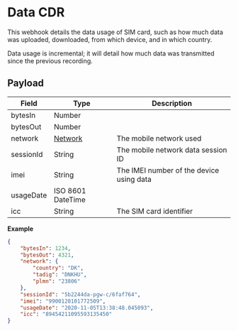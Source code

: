 # Data CDR

This webhook details the data usage of SIM card, such as how much data was uploaded, downloaded, from which device, and in which country.

Data usage is incremental; it will detail how much data was transmitted since the previous recording. 

## Payload

Field        | Type          | Description
------------ | ------------- | ------------
bytesIn | Number |
bytesOut | Number |
network | [Network](/general-information/data-types/#network) | The mobile network used
sessionId | String | The mobile network data session ID
imei | String | The IMEI number of the device using data
usageDate | ISO 8601 DateTime |
icc | String | The SIM card identifier

**Example**

```json
{
    "bytesIn": 1234,
    "bytesOut": 4321,
    "network": {
        "country": "DK",
        "tadig": "DNKHU",
        "plmn": "23806"
    },
    "sessionId": "5b2244da-pgw-c/6faf764",
    "imei": "9900120101772509",
    "usageDate": "2020-11-05T13:38:48.045093",
    "icc": "89454211095593135450"
}
```